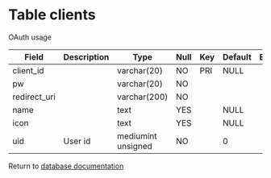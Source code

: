 Table clients
===========

OAuth usage

| Field        | Description | Type               | Null | Key | Default | Extra |
| ------------ | ----------- | ------------------ | ---- | --- | ------- | ----- |
| client_id    |             | varchar(20)        | NO   | PRI | NULL    |       |
| pw           |             | varchar(20)        | NO   |     |         |       |
| redirect_uri |             | varchar(200)       | NO   |     |         |       |
| name         |             | text               | YES  |     | NULL    |       |
| icon         |             | text               | YES  |     | NULL    |       |
| uid          | User id     | mediumint unsigned | NO   |     | 0       |       |

Return to [database documentation](help/database)
